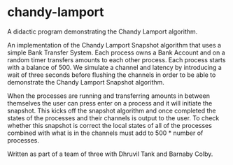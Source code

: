 # chandy-lamport
A didactic program demonstrating the Chandy Lamport algorithm.

An implementation of the Chandy Lamport Snapshot algorithm that uses a simple Bank Transfer System. Each process owns a Bank Account and on a random timer transfers amounts to each other process. Each process starts with a balance of 500. We simulate a channel and latency by introducing a wait of three seconds before flushing the channels in order to be able to demonstrate the Chandy Lamport Snapshot algorithm.

When the processes are running and transferring amounts in between themselves the user can press enter on a process and it will initiate the snapshot. This kicks off the snapshot algorithm and once completed the states of the processes and their channels is output to the user. To check whether this snapshot is correct the local states of all of the processes combined with what is in the channels must add to 500 * number of processes.

Written as part of a team of three with Dhruvil Tank and Barnaby Colby.
